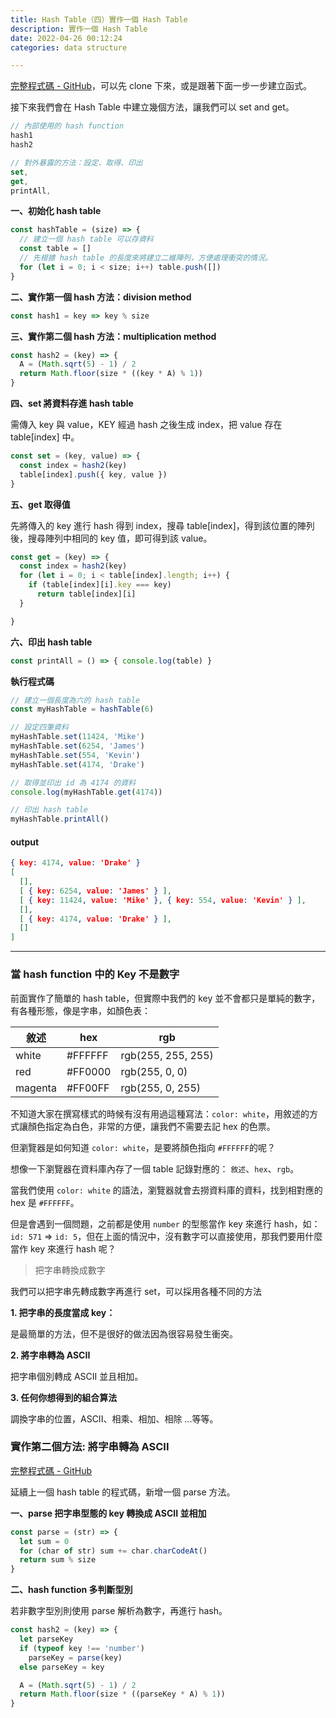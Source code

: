 ```yaml
---
title: Hash Table（四）實作一個 Hash Table
description: 實作一個 Hash Table
date: 2022-04-26 00:12:24
categories: data structure

---
```


[完整程式碼 - GitHub](https://github.com/Rock070/algorithms-data-structure-repo/blob/master/data-structure/hash-table/index.js)，可以先 clone 下來，或是跟著下面一步一步建立函式。

接下來我們會在 Hash Table 中建立幾個方法，讓我們可以 set and get。

```js
// 內部使用的 hash function
hash1
hash2

// 對外暴露的方法：設定、取得、印出
set,
get,
printAll,
```

**一、初始化 hash table**

```js
const hashTable = (size) => {
  // 建立一個 hash table 可以存資料
  const table = []
  // 先根據 hash table 的長度來將建立二維陣列，方便處理衝突的情況。
  for (let i = 0; i < size; i++) table.push([])
}
```

**二、實作第一個 hash 方法：division method**

```js
const hash1 = key => key % size
```

**三、實作第二個 hash 方法：multiplication method**

```js
const hash2 = (key) => {
  A = (Math.sqrt(5) - 1) / 2
  return Math.floor(size * ((key * A) % 1))
}
```

**四、set 將資料存進 hash table**

需傳入 key 與 value，KEY 經過 hash 之後生成 index，把 value 存在 table[index] 中。

```js
const set = (key, value) => {
  const index = hash2(key)
  table[index].push({ key, value })
}
```

**五、get 取得值**

先將傳入的 key 進行 hash 得到 index，搜尋 table[index]，得到該位置的陣列後，搜尋陣列中相同的 key 值，即可得到該 value。

```js
const get = (key) => {
  const index = hash2(key)
  for (let i = 0; i < table[index].length; i++) {
    if (table[index][i].key === key)
      return table[index][i]
  }

}
```

**六、印出 hash table**

```js
const printAll = () => { console.log(table) }
```

**執行程式碼**

```js
// 建立一個長度為六的 hash table
const myHashTable = hashTable(6)

// 設定四筆資料
myHashTable.set(11424, 'Mike')
myHashTable.set(6254, 'James')
myHashTable.set(554, 'Kevin')
myHashTable.set(4174, 'Drake')

// 取得並印出 id 為 4174 的資料
console.log(myHashTable.get(4174))

// 印出 hash table
myHashTable.printAll()
```

#### **output**

```json
{ key: 4174, value: 'Drake' }
[
  [],
  [ { key: 6254, value: 'James' } ],
  [ { key: 11424, value: 'Mike' }, { key: 554, value: 'Kevin' } ],
  [],
  [ { key: 4174, value: 'Drake' } ],
  []
]
```

---

### 當 hash function 中的 Key 不是數字

前面實作了簡單的 hash table，但實際中我們的 key 並不會都只是單純的數字，有各種形態，像是字串，如顏色表：

|     敘述    |   hex   |         rgb        |
|  -------   | ------- | ------------------ |
|  white     | #FFFFFF | rgb(255, 255, 255) |
|  red       | #FF0000 |   rgb(255, 0, 0)   |
| magenta    | #FF00FF |  rgb(255, 0, 255)  |

不知道大家在撰寫樣式的時候有沒有用過這種寫法：`color: white`，用敘述的方式讓顏色指定為白色，非常的方便，讓我們不需要去記 hex 的色票。

但瀏覽器是如何知道 `color: white`，是要將顏色指向 `#FFFFFF`的呢？

想像一下瀏覽器在資料庫內存了一個 table 記錄對應的： `敘述`、`hex`、`rgb`。

當我們使用 `color: white` 的語法，瀏覽器就會去撈資料庫的資料，找到相對應的 hex 是 `#FFFFFF`。

但是會遇到一個問題，之前都是使用 `number` 的型態當作 key 來進行 hash，如：`id: 571` => `id: 5`，但在上面的情況中，沒有數字可以直接使用，那我們要用什麼當作 key 來進行 hash 呢？

>把字串轉換成數字

我們可以把字串先轉成數字再進行 set，可以採用各種不同的方法

**1. 把字串的長度當成 key：**

是最簡單的方法，但不是很好的做法因為很容易發生衝突。

**2. 將字串轉為 ASCII**

把字串個別轉成 ASCII 並且相加。

**3. 任何你想得到的組合算法**

調換字串的位置，ASCII、相乘、相加、相除 ...等等。

### 實作第二個方法: 將字串轉為 ASCII

[完整程式碼 - GitHub](https://github.com/Rock070/algorithms-data-structure-repo/blob/master/data-structure/hash-table/parse-non-number-version.js)

延續上一個 hash table 的程式碼，新增一個 parse 方法。

**一、parse 把字串型態的 key 轉換成 ASCII 並相加**

```js
const parse = (str) => {
  let sum = 0
  for (char of str) sum += char.charCodeAt()
  return sum % size
}
```

**二、hash function 多判斷型別**

若非數字型別則使用 parse 解析為數字，再進行 hash。

```js
const hash2 = (key) => {
  let parseKey
  if (typeof key !== 'number')
    parseKey = parse(key)
  else parseKey = key

  A = (Math.sqrt(5) - 1) / 2
  return Math.floor(size * ((parseKey * A) % 1))
}
```
